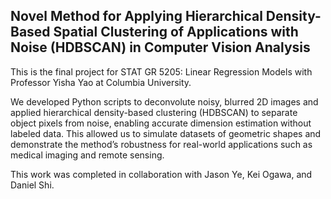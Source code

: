 ## Novel Method for Applying Hierarchical Density-Based Spatial Clustering of Applications with Noise (HDBSCAN) in Computer Vision Analysis

This is the final project for STAT GR 5205: Linear Regression Models with Professor Yisha Yao at Columbia University. 

We developed Python scripts to deconvolute noisy, blurred 2D images and applied hierarchical density-based clustering (HDBSCAN) to separate object pixels from noise, enabling accurate dimension estimation without labeled data. This allowed us to simulate datasets of geometric shapes and demonstrate the method’s robustness for real-world applications such as medical imaging and remote sensing. 

This work was completed in collaboration with Jason Ye, Kei Ogawa, and Daniel Shi. 
